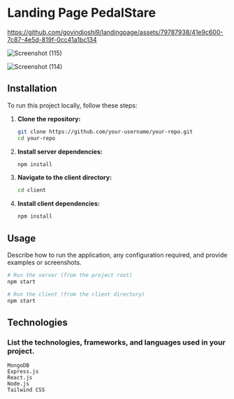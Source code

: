 # Landing Page PedalStare

https://github.com/govindjoshi9/landingpage/assets/79787938/41e9c600-7c87-4e5d-819f-0cc41a1bc134

![Screenshot (115)](https://github.com/govindjoshi9/landingpage/assets/79787938/a91da50a-182e-4a0c-85f7-bd9af6501ab6)

![Screenshot (114)](https://github.com/govindjoshi9/landingpage/assets/79787938/6982a3f7-5767-4651-8733-6f9fa0754e2f)


## Installation

To run this project locally, follow these steps:

1. **Clone the repository:**
    ```bash
    git clone https://github.com/your-username/your-repo.git
    cd your-repo
    ```

2. **Install server dependencies:**
    ```bash
    npm install
    ```

3. **Navigate to the client directory:**
    ```bash
    cd client
    ```

4. **Install client dependencies:**
    ```bash
    npm install
    ```

## Usage

Describe how to run the application, any configuration required, and provide examples or screenshots.

```bash
# Run the server (from the project root)
npm start

# Run the client (from the client directory)
npm start
```

## Technologies
### List the technologies, frameworks, and languages used in your project.
```
MongoDB
Express.js
React.js
Node.js
Tailwind CSS
```




